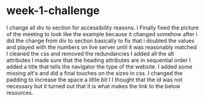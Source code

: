 # week-1-challenge
I change all div to section for accessibility reasons.
I Finally fixed the picture of the meeting to look like the example because it changed somehow after i did the change from div to section
basically to fix that i doubled the values and played with the numbers on live server until it was reasonably matched
I cleaned the css and removed the redundancies
I added all the alt attributes 
I made sure that the heading attributes are in sequential order
I added a title that tells the navigator the type of the website.
I added some missing alt's and did a final touches on the sizes in css.
I changed the padding to increase the space a little bit
I I thought that the id was not necessary but it turned out that it is what makes the link to the below resources.